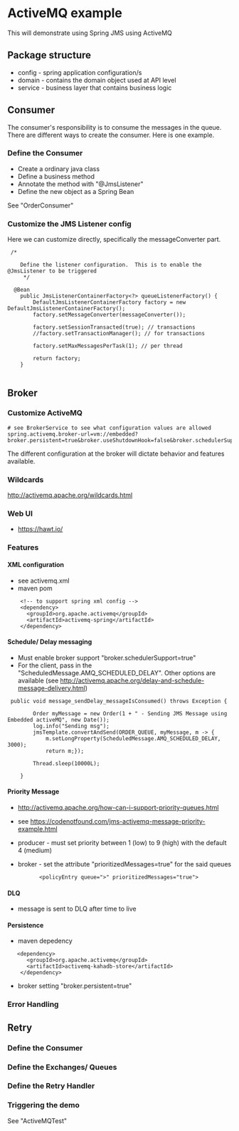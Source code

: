 # ActiveMQ example

This will demonstrate using Spring JMS using ActiveMQ

## Package structure

* config - spring application configuration/s
* domain - contains the domain object used at API level
* service - business layer that contains business logic




## <a name="consumer"/> Consumer

The consumer's responsibility is to consume the messages in the queue.
There are different ways to create the consumer.  Here is one example.

### Define the Consumer

* Create a ordinary java class
* Define a business method
* Annotate the method with "@JmsListener"
* Define the new object as a Spring Bean

See "OrderConsumer"

### Customize the JMS Listener config

Here we can customize directly, specifically the messageConverter part.
```
 /*

    Define the listener configuration.  This is to enable the @JmsListener to be triggered
     */

  @Bean
    public JmsListenerContainerFactory<?> queueListenerFactory() {
        DefaultJmsListenerContainerFactory factory = new DefaultJmsListenerContainerFactory();
        factory.setMessageConverter(messageConverter());

        factory.setSessionTransacted(true); // transactions
        //factory.setTransactionManager(); // for transactions

        factory.setMaxMessagesPerTask(1); // per thread

        return factory;
    }


```


## Broker

### Customize ActiveMQ

```
# see BrokerService to see what configuration values are allowed
spring.activemq.broker-url=vm://embedded?broker.persistent=true&broker.useShutdownHook=false&broker.schedulerSupport=true
```

The different configuration at the broker will dictate behavior and features available.


### Wildcards

http://activemq.apache.org/wildcards.html

### Web UI

* https://hawt.io/


### Features

#### XML configuration

* see activemq.xml
* maven pom

```
    <!-- to support spring xml config -->
    <dependency>
      <groupId>org.apache.activemq</groupId>
      <artifactId>activemq-spring</artifactId>
    </dependency>
```

#### Schedule/ Delay messaging

* Must enable broker support "broker.schedulerSupport=true"
* For the client, pass in the "ScheduledMessage.AMQ_SCHEDULED_DELAY".  Other options are available (see http://activemq.apache.org/delay-and-schedule-message-delivery.html)

```
 public void message_sendDelay_messageIsConsumed() throws Exception {

        Order myMessage = new Order(1 + " - Sending JMS Message using Embedded activeMQ", new Date());
        log.info("Sending msg");
        jmsTemplate.convertAndSend(ORDER_QUEUE, myMessage, m -> {
            m.setLongProperty(ScheduledMessage.AMQ_SCHEDULED_DELAY, 3000);
            return m;});

        Thread.sleep(10000L);

    }

```

#### Priority Message

* http://activemq.apache.org/how-can-i-support-priority-queues.html
* see https://codenotfound.com/jms-activemq-message-priority-example.html

* producer - must set priority between 1 (low) to 9 (high) with the default 4 (medium)
* broker - set the attribute "prioritizedMessages=true" for the said queues

```
          <policyEntry queue=">" prioritizedMessages="true">
```


#### DLQ

* message is sent to DLQ after time to live

#### Persistence

* maven depedency

```
   <dependency>
      <groupId>org.apache.activemq</groupId>
      <artifactId>activemq-kahadb-store</artifactId>
    </dependency>
```

* broker setting "broker.persistent=true"




### Error Handling



## <a name="retry"/> Retry



### Define the Consumer



### Define the Exchanges/ Queues




### Define the Retry Handler



### Triggering the demo

See "ActiveMQTest"



